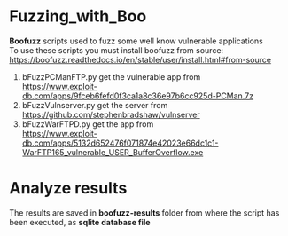 # Fuzzing_with_Boo
<b>Boofuzz</b> scripts used to fuzz some well know vulnerable applications<br>
To use these scripts you must install boofuzz from source: https://boofuzz.readthedocs.io/en/stable/user/install.html#from-source
1. bFuzzPCManFTP.py get the vulnerable app from<br>https://www.exploit-db.com/apps/9fceb6fefd0f3ca1a8c36e97b6cc925d-PCMan.7z
2. bFuzzVulnserver.py get the server from<br>https://github.com/stephenbradshaw/vulnserver
3. bFuzzWarFTPD.py get the app from<br>https://www.exploit-db.com/apps/5132d652476f071874e42023e66dc1c1-WarFTP165_vulnerable_USER_BufferOverflow.exe

# Analyze results
The results are saved in <b>boofuzz-results</b> folder from where the script has been executed, as <b>sqlite database file</b>

